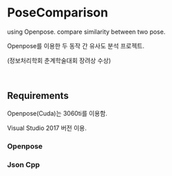 # PoseComparison
using Openpose. compare similarity between two pose.


Openpose를 이용한 두 동작 간 유사도 분석 프로젝트.


(정보처리학회 춘계학술대회 장려상 수상)

<br>


## Requirements


Openpose(Cuda)는 3060ti를 이용함.


Visual Studio 2017 버전 이용.

   
###      Openpose


###      Json Cpp


